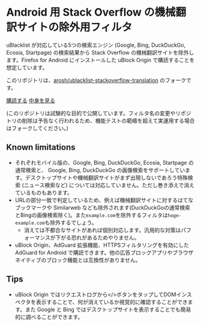 # Android 用 Stack Overflow の機械翻訳サイトの除外用フィルタ

uBlacklist が対応している5つの検索エンジン (Google, Bing, DuckDuckGo, Ecosia, Startpage) の検索結果から Stack Overflow の機械翻訳サイトを除外します。Firefox for Android にインストールした uBlock Origin で購読することを想定しています。

このリポジトリは、[arosh/ublacklist-stackoverflow-translation](https://github.com/arosh/ublacklist-stackoverflow-translation) のフォークです。

[購読する](https://subscribe.adblockplus.org?location=https%3A%2F%2Fraw.githubusercontent.com%2Fhirorpt%2Fubo-stackoverflow-translation%2Fmaster%2Fandroid%2FuBlockOrigin.txt&title=uBlacklist%20Stack%20Overflow%20Translation) [中身を見る](https://raw.githubusercontent.com/hirorpt/ubo-stackoverflow-translation/master/android/uBlockOrigin.txt)

(このリポジトリは試験的な目的で公開しています。フィルタ名の変更やリポジトリの削除は予告なく行われるため、機能テストの範疇を超えて実運用する場合はフォークしてください。)

## Known limitations

- それぞれモバイル版の、Google, Bing, DuckDuckGo, Ecosia, Startpage の通常検索と、 Google, Bing, DuckDuckGo の画像検索をサポートしています。デスクトップサイトや機械翻訳サイトがまず出現しないであろう特殊検索 (ニュース検索など) については対応していません。ただし巻き添えで消えているものもあります。
- URLの部分一致で判定しているため、例えば機械翻訳サイトに対するはてなブックマークや Similarweb なども除外されます(DuckDuckGoの通常検索とBingの画像検索除く)。また`example.com`を除外するフィルタは`hoge-example.com`も除外するでしょう。
    - 消えては不都合なサイトがあれば個別対応します。汎用的な対策はパフォーマンスが下がる恐れがあるためやりません。
- uBlock Origin、AdGuard 拡張機能、HTTPSフィルタリングを有効にした AdGuard for Android で購読できます。他の広告ブロックアプリやブラウザネイティブのブロック機能とは互換性がありません。

## Tips

- uBlock Origin ではリクエストログから</>ボタンをタップしてDOMインスペクタを表示することで、何が消えているか視覚的に確認することができます。また Google と Bing ではデスクトップサイトを表示することでも簡易的に調べることができます。
